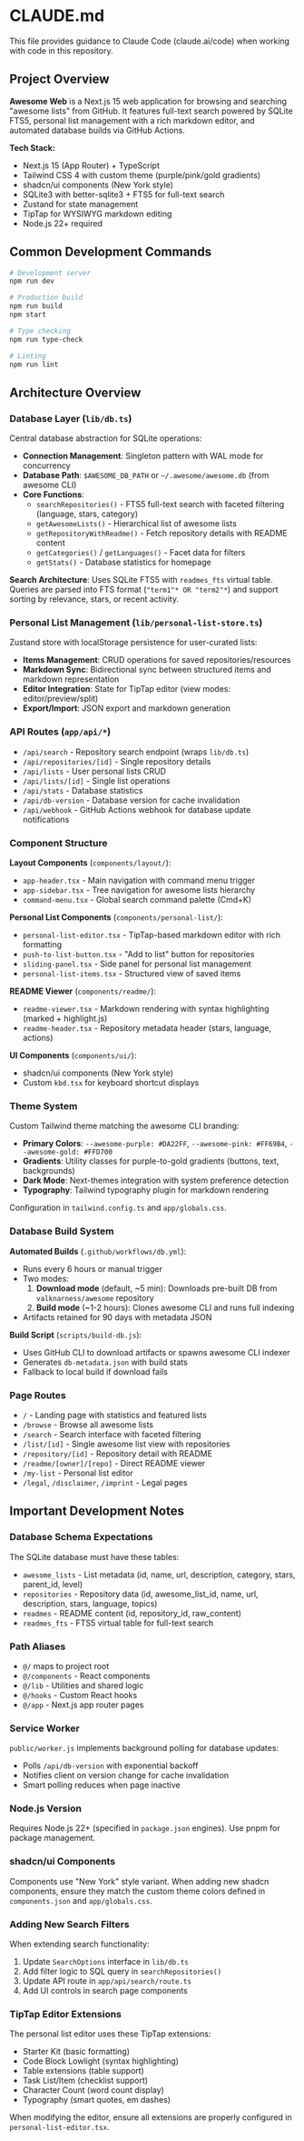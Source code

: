 # CLAUDE.md

This file provides guidance to Claude Code (claude.ai/code) when working with code in this repository.

## Project Overview

**Awesome Web** is a Next.js 15 web application for browsing and searching "awesome lists" from GitHub. It features full-text search powered by SQLite FTS5, personal list management with a rich markdown editor, and automated database builds via GitHub Actions.

**Tech Stack:**
- Next.js 15 (App Router) + TypeScript
- Tailwind CSS 4 with custom theme (purple/pink/gold gradients)
- shadcn/ui components (New York style)
- SQLite3 with better-sqlite3 + FTS5 for full-text search
- Zustand for state management
- TipTap for WYSIWYG markdown editing
- Node.js 22+ required

## Common Development Commands

```bash
# Development server
npm run dev

# Production build
npm run build
npm start

# Type checking
npm run type-check

# Linting
npm run lint
```

## Architecture Overview

### Database Layer (`lib/db.ts`)

Central database abstraction for SQLite operations:
- **Connection Management**: Singleton pattern with WAL mode for concurrency
- **Database Path**: `$AWESOME_DB_PATH` or `~/.awesome/awesome.db` (from awesome CLI)
- **Core Functions**:
  - `searchRepositories()` - FTS5 full-text search with faceted filtering (language, stars, category)
  - `getAwesomeLists()` - Hierarchical list of awesome lists
  - `getRepositoryWithReadme()` - Fetch repository details with README content
  - `getCategories()` / `getLanguages()` - Facet data for filters
  - `getStats()` - Database statistics for homepage

**Search Architecture**: Uses SQLite FTS5 with `readmes_fts` virtual table. Queries are parsed into FTS format (`"term1"* OR "term2"*`) and support sorting by relevance, stars, or recent activity.

### Personal List Management (`lib/personal-list-store.ts`)

Zustand store with localStorage persistence for user-curated lists:
- **Items Management**: CRUD operations for saved repositories/resources
- **Markdown Sync**: Bidirectional sync between structured items and markdown representation
- **Editor Integration**: State for TipTap editor (view modes: editor/preview/split)
- **Export/Import**: JSON export and markdown generation

### API Routes (`app/api/*`)

- `/api/search` - Repository search endpoint (wraps `lib/db.ts`)
- `/api/repositories/[id]` - Single repository details
- `/api/lists` - User personal lists CRUD
- `/api/lists/[id]` - Single list operations
- `/api/stats` - Database statistics
- `/api/db-version` - Database version for cache invalidation
- `/api/webhook` - GitHub Actions webhook for database update notifications

### Component Structure

**Layout Components** (`components/layout/`):
- `app-header.tsx` - Main navigation with command menu trigger
- `app-sidebar.tsx` - Tree navigation for awesome lists hierarchy
- `command-menu.tsx` - Global search command palette (Cmd+K)

**Personal List Components** (`components/personal-list/`):
- `personal-list-editor.tsx` - TipTap-based markdown editor with rich formatting
- `push-to-list-button.tsx` - "Add to list" button for repositories
- `sliding-panel.tsx` - Side panel for personal list management
- `personal-list-items.tsx` - Structured view of saved items

**README Viewer** (`components/readme/`):
- `readme-viewer.tsx` - Markdown rendering with syntax highlighting (marked + highlight.js)
- `readme-header.tsx` - Repository metadata header (stars, language, actions)

**UI Components** (`components/ui/`):
- shadcn/ui components (New York style)
- Custom `kbd.tsx` for keyboard shortcut displays

### Theme System

Custom Tailwind theme matching the awesome CLI branding:
- **Primary Colors**: `--awesome-purple: #DA22FF`, `--awesome-pink: #FF69B4`, `--awesome-gold: #FFD700`
- **Gradients**: Utility classes for purple-to-gold gradients (buttons, text, backgrounds)
- **Dark Mode**: Next-themes integration with system preference detection
- **Typography**: Tailwind typography plugin for markdown rendering

Configuration in `tailwind.config.ts` and `app/globals.css`.

### Database Build System

**Automated Builds** (`.github/workflows/db.yml`):
- Runs every 6 hours or manual trigger
- Two modes:
  1. **Download mode** (default, ~5 min): Downloads pre-built DB from `valknarness/awesome` repository
  2. **Build mode** (~1-2 hours): Clones awesome CLI and runs full indexing
- Artifacts retained for 90 days with metadata JSON

**Build Script** (`scripts/build-db.js`):
- Uses GitHub CLI to download artifacts or spawns awesome CLI indexer
- Generates `db-metadata.json` with build stats
- Fallback to local build if download fails

### Page Routes

- `/` - Landing page with statistics and featured lists
- `/browse` - Browse all awesome lists
- `/search` - Search interface with faceted filtering
- `/list/[id]` - Single awesome list view with repositories
- `/repository/[id]` - Repository detail with README
- `/readme/[owner]/[repo]` - Direct README viewer
- `/my-list` - Personal list editor
- `/legal`, `/disclaimer`, `/imprint` - Legal pages

## Important Development Notes

### Database Schema Expectations

The SQLite database must have these tables:
- `awesome_lists` - List metadata (id, name, url, description, category, stars, parent_id, level)
- `repositories` - Repository data (id, awesome_list_id, name, url, description, stars, language, topics)
- `readmes` - README content (id, repository_id, raw_content)
- `readmes_fts` - FTS5 virtual table for full-text search

### Path Aliases

- `@/` maps to project root
- `@/components` - React components
- `@/lib` - Utilities and shared logic
- `@/hooks` - Custom React hooks
- `@/app` - Next.js app router pages

### Service Worker

`public/worker.js` implements background polling for database updates:
- Polls `/api/db-version` with exponential backoff
- Notifies client on version change for cache invalidation
- Smart polling reduces when page inactive

### Node.js Version

Requires Node.js 22+ (specified in `package.json` engines). Use pnpm for package management.

### shadcn/ui Components

Components use "New York" style variant. When adding new shadcn components, ensure they match the custom theme colors defined in `components.json` and `app/globals.css`.

### Adding New Search Filters

When extending search functionality:
1. Update `SearchOptions` interface in `lib/db.ts`
2. Add filter logic to SQL query in `searchRepositories()`
3. Update API route in `app/api/search/route.ts`
4. Add UI controls in search page components

### TipTap Editor Extensions

The personal list editor uses these TipTap extensions:
- Starter Kit (basic formatting)
- Code Block Lowlight (syntax highlighting)
- Table extensions (table support)
- Task List/Item (checklist support)
- Character Count (word count display)
- Typography (smart quotes, em dashes)

When modifying the editor, ensure all extensions are properly configured in `personal-list-editor.tsx`.
